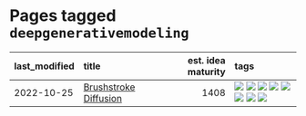 # Pages tagged `deepgenerativemodeling`

|last_modified|title|est. idea maturity|tags
|:---|:---|---:|:---|
|2022-10-25|[Brushstroke Diffusion](../brushstroke-diffusion.md)|1408|[![](https://img.shields.io/badge/tag-artisticstyletransfer-d46ff4)](../tags/artisticstyletransfer.md) [![](https://img.shields.io/badge/tag-creativity-faa2fc)](../tags/creativity.md) [![](https://img.shields.io/badge/tag-deepgenerativemodeling-1ee399)](../tags/deepgenerativemodeling.md) [![](https://img.shields.io/badge/tag-experimental-1eefac)](../tags/experimental.md) [![](https://img.shields.io/badge/tag-imageprocessing-49fd1a)](../tags/imageprocessing.md) [![](https://img.shields.io/badge/tag-modeltraining-6edb5)](../tags/modeltraining.md) [![](https://img.shields.io/badge/tag-painting-f1c85)](../tags/painting.md) [![](https://img.shields.io/badge/tag-wip-35b163)](../tags/wip.md)|